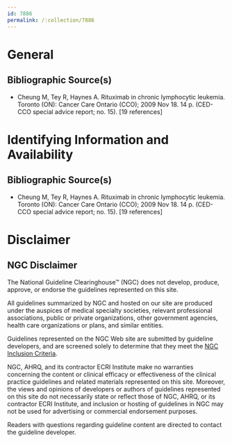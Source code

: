 ```yaml
---
id: 7886
permalink: /:collection/7886
---
```


# General

## Bibliographic Source(s)

- Cheung M, Tey R, Haynes A. Rituximab in chronic lymphocytic leukemia. Toronto (ON): Cancer Care Ontario (CCO); 2009 Nov 18. 14 p. (CED-CCO special advice report; no. 15). [19 references]

# Identifying Information and Availability

## Bibliographic Source(s)

- Cheung M, Tey R, Haynes A. Rituximab in chronic lymphocytic leukemia. Toronto (ON): Cancer Care Ontario (CCO); 2009 Nov 18. 14 p. (CED-CCO special advice report; no. 15). [19 references]

# Disclaimer

## NGC Disclaimer

The National Guideline Clearinghouse™ (NGC) does not develop, produce, approve, or endorse the guidelines represented on this site.

All guidelines summarized by NGC and hosted on our site are produced under the auspices of medical specialty societies, relevant professional associations, public or private organizations, other government agencies, health care organizations or plans, and similar entities.

Guidelines represented on the NGC Web site are submitted by guideline developers, and are screened solely to determine that they meet the [NGC Inclusion Criteria](/help-and-about/summaries/inclusion-criteria).

NGC, AHRQ, and its contractor ECRI Institute make no warranties concerning the content or clinical efficacy or effectiveness of the clinical practice guidelines and related materials represented on this site. Moreover, the views and opinions of developers or authors of guidelines represented on this site do not necessarily state or reflect those of NGC, AHRQ, or its contractor ECRI Institute, and inclusion or hosting of guidelines in NGC may not be used for advertising or commercial endorsement purposes.

Readers with questions regarding guideline content are directed to contact the guideline developer.

